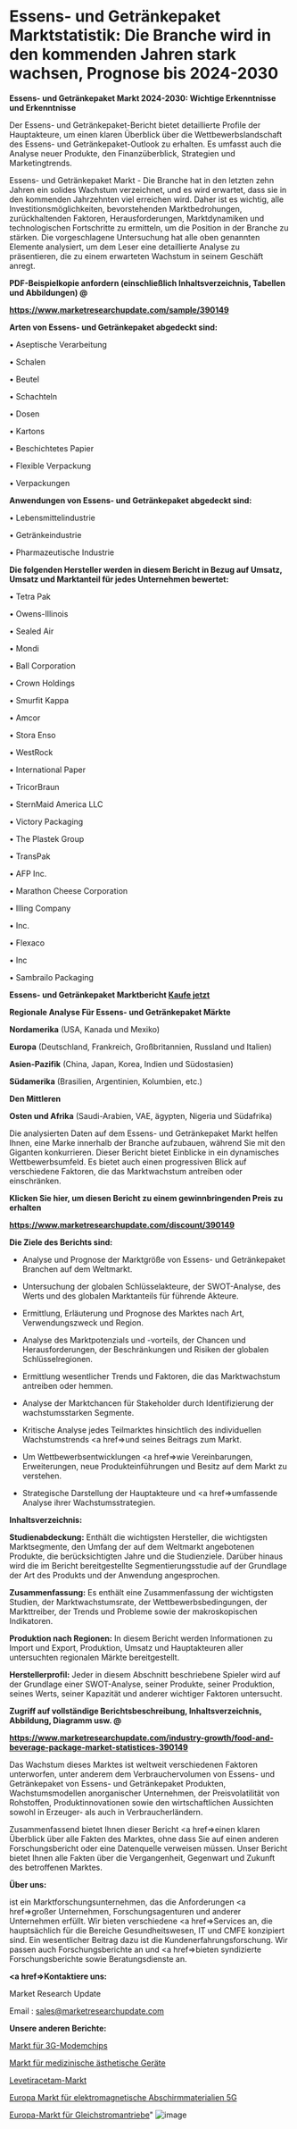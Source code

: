 # Essens- und Getränkepaket Marktstatistik: Die Branche wird in den kommenden Jahren stark wachsen, Prognose bis 2024-2030

<strong>Essens- und Getränkepaket Markt 2024-2030: Wichtige Erkenntnisse und Erkenntnisse</strong>

Der Essens- und Getränkepaket-Bericht bietet detaillierte Profile der Hauptakteure, um einen klaren Überblick über die Wettbewerbslandschaft des Essens- und Getränkepaket-Outlook zu erhalten. Es umfasst auch die Analyse neuer Produkte, den Finanzüberblick, Strategien und Marketingtrends.

Essens- und Getränkepaket Markt - Die Branche hat in den letzten zehn Jahren ein solides Wachstum verzeichnet, und es wird erwartet, dass sie in den kommenden Jahrzehnten viel erreichen wird. Daher ist es wichtig, alle Investitionsmöglichkeiten, bevorstehenden Marktbedrohungen, zurückhaltenden Faktoren, Herausforderungen, Marktdynamiken und technologischen Fortschritte zu ermitteln, um die Position in der Branche zu stärken. Die vorgeschlagene Untersuchung hat alle oben genannten Elemente analysiert, um dem Leser eine detaillierte Analyse zu präsentieren, die zu einem erwarteten Wachstum in seinem Geschäft anregt.



<strong><b>PDF-Beispielkopie anfordern (einschließlich Inhaltsverzeichnis, Tabellen und Abbildungen) @ </b></strong>

<strong><a href=https://www.marketresearchupdate.com/sample/390149>

<strong>https://www.marketresearchupdate.com/sample/390149</u></a></strong></strong>



<strong>Arten von Essens- und Getränkepaket abgedeckt sind:</strong>

• Aseptische Verarbeitung

• Schalen

• Beutel

• Schachteln

• Dosen

• Kartons

• Beschichtetes Papier

• Flexible Verpackung

• Verpackungen



<strong>Anwendungen von Essens- und Getränkepaket abgedeckt sind:</strong>

• Lebensmittelindustrie

• Getränkeindustrie

• Pharmazeutische Industrie



<strong>Die folgenden Hersteller werden in diesem Bericht in Bezug auf Umsatz, Umsatz und Marktanteil für jedes Unternehmen bewertet:</strong>

• Tetra Pak

• Owens-Illinois

• Sealed Air

• Mondi

• Ball Corporation

• Crown Holdings

• Smurfit Kappa

• Amcor

• Stora Enso

• WestRock

• International Paper

• TricorBraun

• SternMaid America LLC

• Victory Packaging

• The Plastek Group

• TransPak

• AFP Inc.

• Marathon Cheese Corporation

• Illing Company

• Inc.

• Flexaco

• Inc

• Sambrailo Packaging



<strong>Essens- und Getränkepaket Marktbericht <a href=https://www.marketresearchupdate.com/buynow/390149>Kaufe jetzt</a></strong>



<strong>Regionale Analyse Für Essens- und Getränkepaket Märkte</strong>



<strong>Nordamerika</strong> (USA, Kanada und Mexiko)



<strong>Europa</strong> (Deutschland, Frankreich, Großbritannien, Russland und Italien)



<strong>Asien-Pazifik</strong> (China, Japan, Korea, Indien und Südostasien)



<strong>Südamerika</strong> (Brasilien, Argentinien, Kolumbien, etc.)



<strong>Den Mittleren</strong> 

<strong>Osten und Afrika</strong> (Saudi-Arabien, VAE, ägypten, Nigeria und Südafrika)

Die analysierten Daten auf dem Essens- und Getränkepaket Markt helfen Ihnen, eine Marke innerhalb der Branche aufzubauen, während Sie mit den Giganten konkurrieren. Dieser Bericht bietet Einblicke in ein dynamisches Wettbewerbsumfeld. Es bietet auch einen progressiven Blick auf verschiedene Faktoren, die das Marktwachstum antreiben oder einschränken.



<strong>Klicken Sie hier, um diesen Bericht zu einem gewinnbringenden Preis zu erhalten
</strong>

<strong><a href=https://www.marketresearchupdate.com/discount/390149>https://www.marketresearchupdate.com/discount/390149</b></u></strong></a>



<strong>Die Ziele des Berichts sind:</strong>

- Analyse und Prognose der Marktgröße von Essens- und Getränkepaket Branchen auf dem Weltmarkt.

- Untersuchung der globalen Schlüsselakteure, der SWOT-Analyse, des Werts und des globalen Marktanteils für führende Akteure.

- Ermittlung, Erläuterung und Prognose des Marktes nach Art, Verwendungszweck und Region.

- Analyse des Marktpotenzials und -vorteils, der Chancen und Herausforderungen, der Beschränkungen und Risiken der globalen Schlüsselregionen.

- Ermittlung wesentlicher Trends und Faktoren, die das Marktwachstum antreiben oder hemmen.

- Analyse der Marktchancen für Stakeholder durch Identifizierung der wachstumsstarken Segmente.

- Kritische Analyse jedes Teilmarktes hinsichtlich des individuellen Wachstumstrends <a href=>und</a> seines Beitrags zum Markt.

- Um Wettbewerbsentwicklungen <a href=>wie</a> Vereinbarungen, Erweiterungen, neue Produkteinführungen und Besitz auf dem Markt zu verstehen.

- Strategische Darstellung der Hauptakteure und <a href=>umfas</a>sende Analyse ihrer Wachstumsstrategien.



<strong>Inhaltsverzeichnis:</strong>



<strong>Studienabdeckung:</strong> Enthält die wichtigsten Hersteller, die wichtigsten Marktsegmente, den Umfang der auf dem Weltmarkt angebotenen Produkte, die berücksichtigten Jahre und die Studienziele. Darüber hinaus wird die im Bericht bereitgestellte Segmentierungsstudie auf der Grundlage der Art des Produkts und der Anwendung angesprochen.



<strong>Zusammenfassung:</strong> Es enthält eine Zusammenfassung der wichtigsten Studien, der Marktwachstumsrate, der Wettbewerbsbedingungen, der Markttreiber, der Trends und Probleme sowie der makroskopischen Indikatoren.



<strong>Produktion nach Regionen:</strong> In diesem Bericht werden Informationen zu Import und Export, Produktion, Umsatz und Hauptakteuren aller untersuchten regionalen Märkte bereitgestellt.



<strong>Herstellerprofil:</strong> Jeder in diesem Abschnitt beschriebene Spieler wird auf der Grundlage einer SWOT-Analyse, seiner Produkte, seiner Produktion, seines Werts, seiner Kapazität und anderer wichtiger Faktoren untersucht.



<strong><b>Zugriff auf vollständige Berichtsbeschreibung, Inhaltsverzeichnis, Abbildung, Diagramm usw. @ </b></strong>

<strong><a href=https://www.marketresearchupdate.com/industry-growth/food-and-beverage-package-market-statistices-390149>https://www.marketresearchupdate.com/industry-growth/food-and-beverage-package-market-statistices-390149</a></strong>

Das Wachstum dieses Marktes ist weltweit verschiedenen Faktoren unterworfen, unter anderem dem Verbrauchervolumen von Essens- und Getränkepaket von Essens- und Getränkepaket Produkten, Wachstumsmodellen anorganischer Unternehmen, der Preisvolatilität von Rohstoffen, Produktinnovationen sowie den wirtschaftlichen Aussichten sowohl in Erzeuger- als auch in Verbraucherländern.

Zusammenfassend bietet Ihnen dieser Bericht <a href=>einen</a> klaren Überblick über alle Fakten des Marktes, ohne dass Sie auf einen anderen Forschungsbericht oder eine Datenquelle verweisen müssen. Unser Bericht bietet Ihnen alle Fakten über die Vergangenheit, Gegenwart und Zukunft des betroffenen Marktes.



<strong>Über uns:</strong>

 ist ein Marktforschungsunternehmen, das die Anforderungen <a href=>großer</a> Unternehmen, Forschungsagenturen und anderer Unternehmen erfüllt. Wir bieten verschiedene <a href=>Services</a> an, die hauptsächlich für die Bereiche Gesundheitswesen, IT und CMFE konzipiert sind. Ein wesentlicher Beitrag dazu ist die Kundenerfahrungsforschung. Wir passen auch Forschungsberichte an und <a href=>bieten</a> syndizierte Forschungsberichte sowie Beratungsdienste an.



<strong><a href=>Kontaktiere uns:</a></strong>

Market Research Update

Email : sales@marketresearchupdate.com



<strong>Unsere anderen Berichte:</strong>

<a href=https://www.linkedin.com/pulse/3g-modem-chip-market-expected-witness-high>Markt für 3G-Modemchips</a>

<a href=https://www.linkedin.com/pulse/medical-aesthetic-devices-market-outlooks-2023>Markt für medizinische ästhetische Geräte</a>

<a href=https://www.linkedin.com/pulse/levetiracetam-market-sizing-up-anticipating-trends-consumption>Levetiracetam-Markt</a>

<a href=https://www.linkedin.com/pulse/europe-electromagnetic-shielding-material-5gmarket>Europa Markt für elektromagnetische Abschirmmaterialien 5G</a>

<a href=https://www.linkedin.com/pulse/europe-dc-drives-market-2023-booming-across-globe-segments>Europa-Markt für Gleichstromantriebe</a>"
![image](https://github.com/Gayatrikarjule/Market-Analysis-361/assets/97346546/e14772d8-6138-4425-ab5b-b188546d8516)
